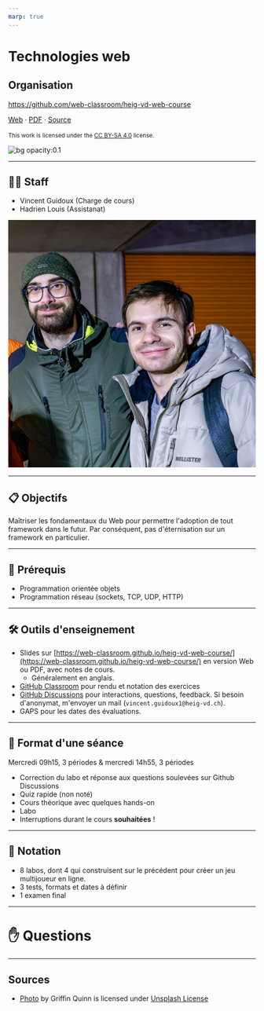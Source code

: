 ```yaml
---
marp: true
---
```


<!--
theme: gaia
size: 16:9
paginate: true
author: B. Chapuis, O. Lemer, O. Tischauser, V. Guidoux, with the help of ChatGPT.
url: https://web-classroom.github.io/
footer: '**HEIG-VD** - WEB Course 2023-2024 - AGPL-3.0 license'
style: |
    :root {
        --color-background: #fff;
        --color-foreground: #333;
        --color-highlight: #f96;
        --color-dimmed: #888;
        --color-headings: #7d8ca3;
    }
    blockquote {
        font-style: italic;
    }
    table {
        width: 100%;
    }
    th:first-child {
        width: 15%;
    }
    h1, h2, h3, h4, h5, h6 {
        color: var(--color-headings);
    }
    h2, h3, h4, h5, h6 {
        font-size: 1.5rem;
    }
    h1 a:link, h2 a:link, h3 a:link, h4 a:link, h5 a:link, h6 a:link {
        text-decoration: none;
    }
    section:not([class=lead]) > p, blockquote {
        text-align: justify;
    }
    ul {
        margin-top: 0.5rem;
    }
-->

[web]:
  https://web-classroom.github.io/heig-vd-web-course/01-introduction-and-course-organization/
[pdf]:
  https://web-classroom.github.io/heig-vd-web-course/01-introduction-and-course-organization/01-introduction-and-course-organization-presentation.pdf
[license]:
  https://github.com/web-classroom/heig-vd-web-course/blob/main/LICENSE.md
[illustration]:
  https://images.unsplash.com/photo-1659328376647-52ec39d1a5cf?fit=crop&h=720
[source]:
  https://github.com/web-classroom/heig-vd-web-course/blob/main/01-introduction-and-course-organization/PRESENTATION.md

# Technologies web

## Organisation

<!--
_class: lead
_paginate: false
-->

<https://github.com/web-classroom/heig-vd-web-course>

[Web][web] · [PDF][pdf] · [Source][source]

<small>This work is licensed under the [CC BY-SA 4.0][license] license.</small>

![bg opacity:0.1][illustration]

---

## 🧑‍🏫 Staff

- Vincent Guidoux (Charge de cours)
- Hadrien Louis (Assistanat)

![right 50%](images/team.jpg)

---

## 📋 Objectifs

Maîtriser les fondamentaux du Web pour permettre l'adoption de tout framework
dans le futur. Par conséquent, pas d'éternisation sur un framework en
particulier.

---

## 🔄 Prérequis

- Programmation orientée objets
- Programmation réseau (sockets, TCP, UDP, HTTP)

---

## 🛠️ Outils d'enseignement

- Slides sur
  [https://web-classroom.github.io/heig-vd-web-course/](https://web-classroom.github.io/heig-vd-web-course/)
  en version Web ou PDF, avec notes de cours.
  - Généralement en anglais.
- [GitHub Classroom](https://classroom.github.com/classrooms/54867215-web-classroom-spring-24-vgx)
  pour rendu et notation des exercices
- [GitHub Discussions](https://github.com/orgs/web-classroom/discussions) pour
  interactions, questions, feedback. Si besoin d'anonymat, m'envoyer un mail
  (`vincent.guidoux1@heig-vd.ch`).
- GAPS pour les dates des évaluations.

---

## 📅 Format d'une séance

Mercredi 09h15, 3 périodes & mercredi 14h55, 3 périodes

- Correction du labo et réponse aux questions soulevées sur Github Discussions
- Quiz rapide (non noté)
- Cours théorique avec quelques hands-on
- Labo
- Interruptions durant le cours **souhaitées** !

---

## 🏅 Notation

- 8 labos, dont 4 qui construisent sur le précédent pour créer un jeu
  multijoueur en ligne.
- 3 tests, formats et dates à définir
- 1 examen final

---

# ✋ Questions

---

## Sources

- [Photo](https://unsplash.com/fr/photos/un-bouquet-de-fleurs-dune-ficelle-lP_FoHCLjWk)
  by Griffin Quinn is licensed under
  [Unsplash License](https://unsplash.com/license)
